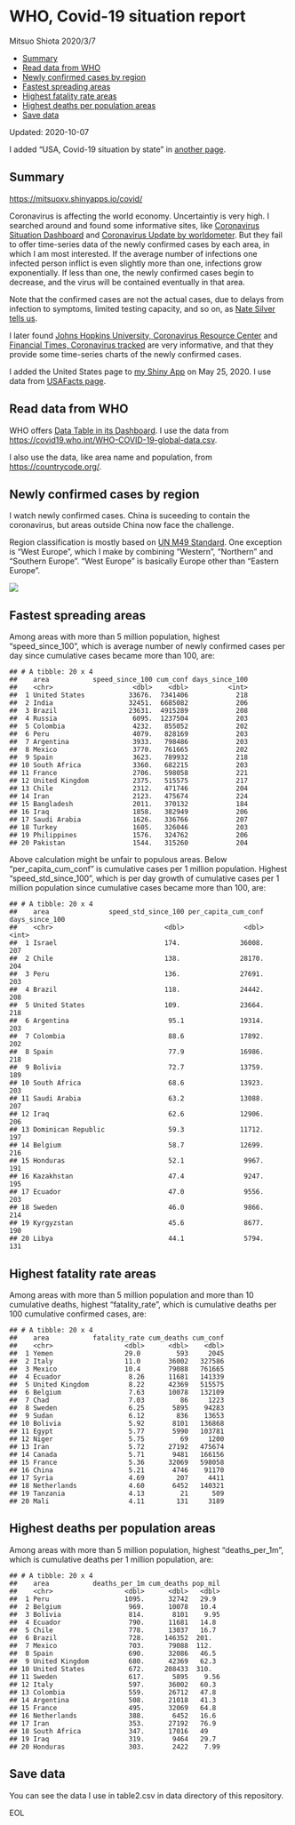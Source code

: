 WHO, Covid-19 situation report
================
Mitsuo Shiota
2020/3/7

  - [Summary](#summary)
  - [Read data from WHO](#read-data-from-who)
  - [Newly confirmed cases by region](#newly-confirmed-cases-by-region)
  - [Fastest spreading areas](#fastest-spreading-areas)
  - [Highest fatality rate areas](#highest-fatality-rate-areas)
  - [Highest deaths per population
    areas](#highest-deaths-per-population-areas)
  - [Save data](#save-data)

Updated: 2020-10-07

I added “USA, Covid-19 situation by state” in [another page](USA.md).

## Summary

<https://mitsuoxv.shinyapps.io/covid/>

Coronavirus is affecting the world economy. Uncertaintiy is very high. I
searched around and found some informative sites, like [Coronavirus
Situation
Dashboard](https://who.maps.arcgis.com/apps/opsdashboard/index.html#/c88e37cfc43b4ed3baf977d77e4a0667)
and [Coronavirus Update by
worldometer](https://www.worldometers.info/coronavirus/). But they fail
to offer time-series data of the newly confirmed cases by each area, in
which I am most interested. If the average number of infections one
infected person inflict is even slightly more than one, infections grow
exponentially. If less than one, the newly confirmed cases begin to
decrease, and the virus will be contained eventually in that area.

Note that the confirmed cases are not the actual cases, due to delays
from infection to symptoms, limited testing capacity, and so on, as
[Nate Silver tells
us](https://fivethirtyeight.com/features/coronavirus-case-counts-are-meaningless/).

I later found [Johns Hopkins University, Coronavirus Resource
Center](https://coronavirus.jhu.edu/) and [Financial Times, Coronavirus
tracked](https://www.ft.com/content/a26fbf7e-48f8-11ea-aeb3-955839e06441)
are very informative, and that they provide some time-series charts of
the newly confirmed cases.

I added the United States page to [my Shiny
App](https://mitsuoxv.shinyapps.io/covid/) on May 25, 2020. I use data
from [USAFacts
page](https://usafacts.org/visualizations/coronavirus-covid-19-spread-map/).

## Read data from WHO

WHO offers [Data Table in its Dashboard](https://covid19.who.int/table).
I use the data from
<https://covid19.who.int/WHO-COVID-19-global-data.csv>.

I also use the data, like area name and population, from
<https://countrycode.org/>.

## Newly confirmed cases by region

I watch newly confirmed cases. China is suceeding to contain the
coronavirus, but areas outside China now face the challenge.

Region classification is mostly based on [UN M49
Standard](https://unstats.un.org/unsd/methodology/m49/). One exception
is “West Europe”, which I make by combining “Western”, “Northern” and
“Southern Europe”. “West Europe” is basically Europe other than
“Eastern Europe”.

![](README_files/figure-gfm/chart-1.png)<!-- -->

## Fastest spreading areas

Among areas with more than 5 million population, highest
“speed\_since\_100”, which is average number of newly confirmed cases
per day since cumulative cases became more than 100, are:

    ## # A tibble: 20 x 4
    ##    area           speed_since_100 cum_conf days_since_100
    ##    <chr>                    <dbl>    <dbl>          <int>
    ##  1 United States           33676.  7341406            218
    ##  2 India                   32451.  6685082            206
    ##  3 Brazil                  23631.  4915289            208
    ##  4 Russia                   6095.  1237504            203
    ##  5 Colombia                 4232.   855052            202
    ##  6 Peru                     4079.   828169            203
    ##  7 Argentina                3933.   798486            203
    ##  8 Mexico                   3770.   761665            202
    ##  9 Spain                    3623.   789932            218
    ## 10 South Africa             3360.   682215            203
    ## 11 France                   2706.   598058            221
    ## 12 United Kingdom           2375.   515575            217
    ## 13 Chile                    2312.   471746            204
    ## 14 Iran                     2123.   475674            224
    ## 15 Bangladesh               2011.   370132            184
    ## 16 Iraq                     1858.   382949            206
    ## 17 Saudi Arabia             1626.   336766            207
    ## 18 Turkey                   1605.   326046            203
    ## 19 Philippines              1576.   324762            206
    ## 20 Pakistan                 1544.   315260            204

Above calculation might be unfair to populous areas. Below
“per\_capita\_cum\_conf” is cumulative cases per 1 million population.
Highest “speed\_std\_since\_100”, which is per day growth of cumulative
cases per 1 million population since cumulative cases became more than
100, are:

    ## # A tibble: 20 x 4
    ##    area               speed_std_since_100 per_capita_cum_conf days_since_100
    ##    <chr>                            <dbl>               <dbl>          <int>
    ##  1 Israel                           174.               36008.            207
    ##  2 Chile                            138.               28170.            204
    ##  3 Peru                             136.               27691.            203
    ##  4 Brazil                           118.               24442.            208
    ##  5 United States                    109.               23664.            218
    ##  6 Argentina                         95.1              19314.            203
    ##  7 Colombia                          88.6              17892.            202
    ##  8 Spain                             77.9              16986.            218
    ##  9 Bolivia                           72.7              13759.            189
    ## 10 South Africa                      68.6              13923.            203
    ## 11 Saudi Arabia                      63.2              13088.            207
    ## 12 Iraq                              62.6              12906.            206
    ## 13 Dominican Republic                59.3              11712.            197
    ## 14 Belgium                           58.7              12699.            216
    ## 15 Honduras                          52.1               9967.            191
    ## 16 Kazakhstan                        47.4               9247.            195
    ## 17 Ecuador                           47.0               9556.            203
    ## 18 Sweden                            46.0               9866.            214
    ## 19 Kyrgyzstan                        45.6               8677.            190
    ## 20 Libya                             44.1               5794.            131

## Highest fatality rate areas

Among areas with more than 5 million population and more than 10
cumulative deaths, highest “fatality\_rate”, which is cumulative deaths
per 100 cumulative confirmed cases, are:

    ## # A tibble: 20 x 4
    ##    area           fatality_rate cum_deaths cum_conf
    ##    <chr>                  <dbl>      <dbl>    <dbl>
    ##  1 Yemen                  29.0         593     2045
    ##  2 Italy                  11.0       36002   327586
    ##  3 Mexico                 10.4       79088   761665
    ##  4 Ecuador                 8.26      11681   141339
    ##  5 United Kingdom          8.22      42369   515575
    ##  6 Belgium                 7.63      10078   132109
    ##  7 Chad                    7.03         86     1223
    ##  8 Sweden                  6.25       5895    94283
    ##  9 Sudan                   6.12        836    13653
    ## 10 Bolivia                 5.92       8101   136868
    ## 11 Egypt                   5.77       5990   103781
    ## 12 Niger                   5.75         69     1200
    ## 13 Iran                    5.72      27192   475674
    ## 14 Canada                  5.71       9481   166156
    ## 15 France                  5.36      32069   598058
    ## 16 China                   5.21       4746    91170
    ## 17 Syria                   4.69        207     4411
    ## 18 Netherlands             4.60       6452   140321
    ## 19 Tanzania                4.13         21      509
    ## 20 Mali                    4.11        131     3189

## Highest deaths per population areas

Among areas with more than 5 million population, highest
“deaths\_per\_1m”, which is cumulative deaths per 1 million
population, are:

    ## # A tibble: 20 x 4
    ##    area           deaths_per_1m cum_deaths pop_mil
    ##    <chr>                  <dbl>      <dbl>   <dbl>
    ##  1 Peru                   1095.      32742   29.9 
    ##  2 Belgium                 969.      10078   10.4 
    ##  3 Bolivia                 814.       8101    9.95
    ##  4 Ecuador                 790.      11681   14.8 
    ##  5 Chile                   778.      13037   16.7 
    ##  6 Brazil                  728.     146352  201.  
    ##  7 Mexico                  703.      79088  112.  
    ##  8 Spain                   690.      32086   46.5 
    ##  9 United Kingdom          680.      42369   62.3 
    ## 10 United States           672.     208433  310.  
    ## 11 Sweden                  617.       5895    9.56
    ## 12 Italy                   597.      36002   60.3 
    ## 13 Colombia                559.      26712   47.8 
    ## 14 Argentina               508.      21018   41.3 
    ## 15 France                  495.      32069   64.8 
    ## 16 Netherlands             388.       6452   16.6 
    ## 17 Iran                    353.      27192   76.9 
    ## 18 South Africa            347.      17016   49   
    ## 19 Iraq                    319.       9464   29.7 
    ## 20 Honduras                303.       2422    7.99

## Save data

You can see the data I use in table2.csv in data directory of this
repository.

EOL

